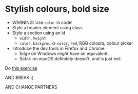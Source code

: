 # Stylish colours, bold size

* WARNING: Use `color` in code!
* Style a header element using class
* Style a section using an id
  * `width`, `height`
  * `color`, `background-color`, `red`, RGB colours, colour picker
* Introduce the dev tools in Firefox and Chrome
  * Edge on Windows *might* have an equivalent.
  * Safari on macOS definitely doesn't, and is just evil.


Do [this exercise](./01-Class-Content/01-HTML-Git-CSS/01-Activities/10-Stu_CSS-color/README.md)

AND BREAK :)

AND CHANGE PARTNERS